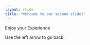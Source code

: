 ```yaml
---
layout: slide
title: "Welcome to our second slide!"
---
```

Enjoy your Experience

Use the left arrow to go back!
